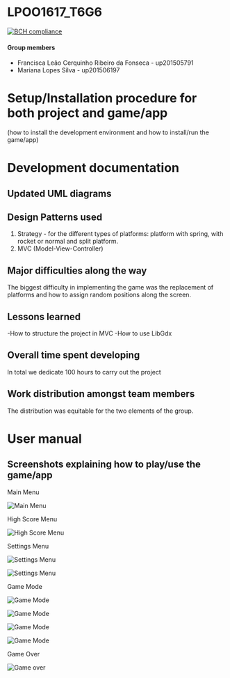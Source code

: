 # LPOO1617_T6G6

[![BCH compliance](https://bettercodehub.com/edge/badge/up201506197/LPOO1617_T6G6?branch=master&token=8c8dd727203f9229f245f60ce49e2c94a8a38638)](https://bettercodehub.com/)

#### Group members

- Francisca Leão Cerquinho Ribeiro da Fonseca - up201505791
- Mariana Lopes Silva - up201506197

# Setup/Installation procedure for both project and game/app 
(how to install the development environment and how to install/run the game/app)

# Development documentation 
## Updated UML diagrams

## Design Patterns used
1. Strategy - for the different types of platforms: platform with spring, with rocket or normal and split platform.
2. MVC (Model-View-Controller)
## Major difficulties along the way
The biggest difficulty in implementing the game was the replacement of platforms and how to assign random positions along the screen.
## Lessons learned
-How to structure the project in MVC
-How to use LibGdx
## Overall time spent developing
In total we dedicate 100 hours to carry out the project
## Work distribution amongst team members
The distribution was equitable for the two elements of the group.

# User manual 
## Screenshots explaining how to play/use the game/app
<p>
Main Menu

![](https://cloud.githubusercontent.com/assets/22794956/26551147/0348e3c0-4479-11e7-8670-7ee85aa5692c.png "Main Menu")
<p>
High Score Menu

![](https://cloud.githubusercontent.com/assets/22794956/26551151/034b6a46-4479-11e7-8030-3af04b364b47.png "High Score Menu")
<p>
Settings Menu

![](https://cloud.githubusercontent.com/assets/22794956/26551153/0365cf94-4479-11e7-957b-c1f6e30d1472.png "Settings Menu")

![](https://cloud.githubusercontent.com/assets/22794956/26551154/036aa41a-4479-11e7-904e-a9f3c7a1b87a.png "Settings Menu")
<p>
Game Mode

![](https://cloud.githubusercontent.com/assets/22794956/26551155/036b415e-4479-11e7-804c-baa35bd3eb47.png "Game Mode")

![](https://cloud.githubusercontent.com/assets/22794956/26551146/03467fb8-4479-11e7-9cc8-861028f429ff.jpg "Game Mode")

![](https://cloud.githubusercontent.com/assets/22794956/26551148/03468bd4-4479-11e7-9951-43a67451b27f.png "Game Mode")

![](https://cloud.githubusercontent.com/assets/22794956/26556141/c03376f0-4490-11e7-9345-16134647b026.png "Game Mode")
<p>
Game Over

![](https://cloud.githubusercontent.com/assets/22794956/26551149/034931fe-4479-11e7-8bf1-391208cb5e91.png "Game over")

